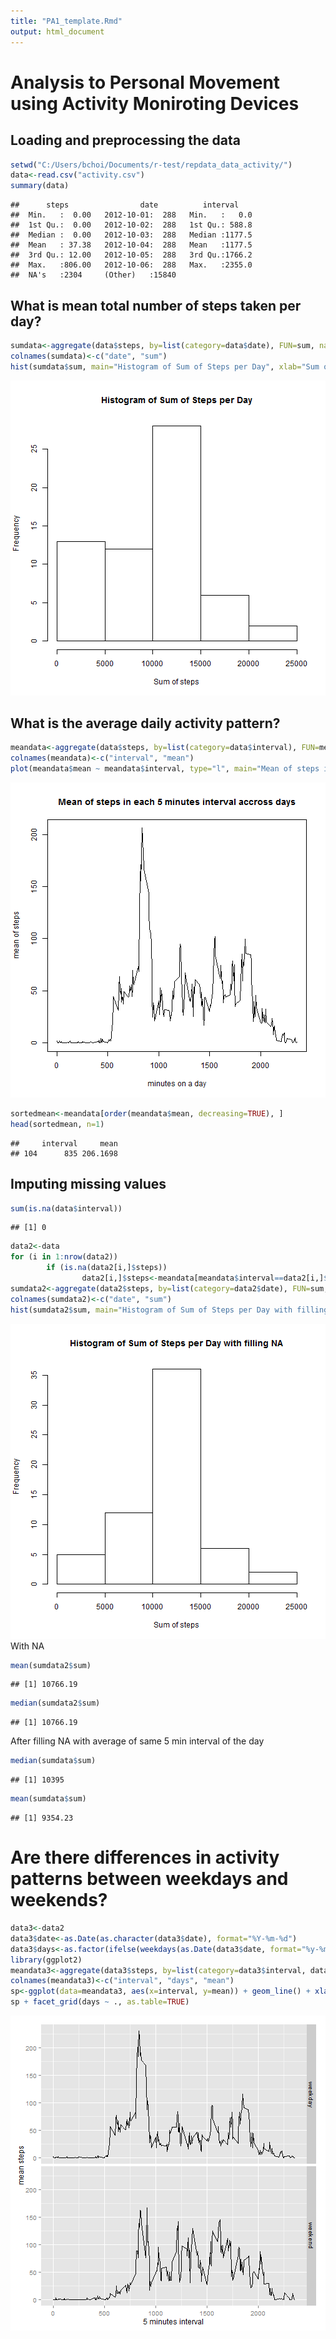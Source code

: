 ```yaml
---
title: "PA1_template.Rmd"
output: html_document
---
```


# Analysis to Personal Movement using Activity Moniroting Devices

## Loading and preprocessing the data


```r
setwd("C:/Users/bchoi/Documents/r-test/repdata_data_activity/")
data<-read.csv("activity.csv")
summary(data)
```

```
##      steps                date          interval     
##  Min.   :  0.00   2012-10-01:  288   Min.   :   0.0  
##  1st Qu.:  0.00   2012-10-02:  288   1st Qu.: 588.8  
##  Median :  0.00   2012-10-03:  288   Median :1177.5  
##  Mean   : 37.38   2012-10-04:  288   Mean   :1177.5  
##  3rd Qu.: 12.00   2012-10-05:  288   3rd Qu.:1766.2  
##  Max.   :806.00   2012-10-06:  288   Max.   :2355.0  
##  NA's   :2304     (Other)   :15840
```

## What is mean total number of steps taken per day? 


```r
sumdata<-aggregate(data$steps, by=list(category=data$date), FUN=sum, na.rm=TRUE)
colnames(sumdata)<-c("date", "sum")
hist(sumdata$sum, main="Histogram of Sum of Steps per Day", xlab="Sum of steps")
```

![plot of chunk unnamed-chunk-2](figure/unnamed-chunk-2-1.png) 

## What is the average daily activity pattern?


```r
meandata<-aggregate(data$steps, by=list(category=data$interval), FUN=mean, na.rm=TRUE)
colnames(meandata)<-c("interval", "mean")
plot(meandata$mean ~ meandata$interval, type="l", main="Mean of steps in each 5 minutes interval accross days", xlab="minutes on a day", ylab="mean of steps")
```

![plot of chunk unnamed-chunk-3](figure/unnamed-chunk-3-1.png) 

```r
sortedmean<-meandata[order(meandata$mean, decreasing=TRUE), ]
head(sortedmean, n=1)
```

```
##     interval     mean
## 104      835 206.1698
```
## Imputing missing values


```r
sum(is.na(data$interval))
```

```
## [1] 0
```

```r
data2<-data
for (i in 1:nrow(data2))
        if (is.na(data2[i,]$steps))
                data2[i,]$steps<-meandata[meandata$interval==data2[i,]$interval,]$mean
sumdata2<-aggregate(data2$steps, by=list(category=data2$date), FUN=sum, na.rm=TRUE)
colnames(sumdata2)<-c("date", "sum")
hist(sumdata2$sum, main="Histogram of Sum of Steps per Day with filling NA", xlab="Sum of steps")
```

![plot of chunk unnamed-chunk-4](figure/unnamed-chunk-4-1.png) 
With NA

```r
mean(sumdata2$sum)
```

```
## [1] 10766.19
```

```r
median(sumdata2$sum)
```

```
## [1] 10766.19
```

After filling NA with average of same 5 min interval of the day

```r
median(sumdata$sum)
```

```
## [1] 10395
```

```r
mean(sumdata$sum)
```

```
## [1] 9354.23
```
# Are there differences in activity patterns between weekdays and weekends? 

```r
data3<-data2
data3$date<-as.Date(as.character(data3$date), format="%Y-%m-%d")
data3$days<-as.factor(ifelse(weekdays(as.Date(data3$date, format="%y-%m-%d")) %in% c("Saturday", "Sunday"), "weekend", "weekday"))
library(ggplot2)
meandata3<-aggregate(data3$steps, by=list(category=data3$interval, data3$days), FUN=mean)
colnames(meandata3)<-c("interval", "days", "mean")
sp<-ggplot(data=meandata3, aes(x=interval, y=mean)) + geom_line() + xlab("5 minutes interval") + ylab("mean steps")
sp + facet_grid(days ~ ., as.table=TRUE)
```

![plot of chunk unnamed-chunk-7](figure/unnamed-chunk-7-1.png) 

